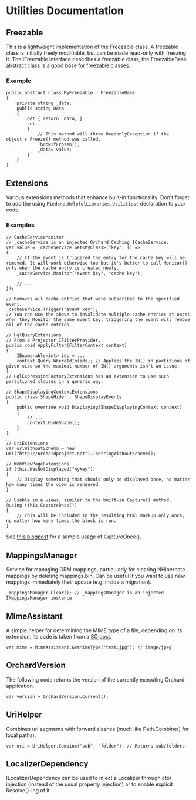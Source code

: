 # Utilities Documentation



## Freezable

This is a lightweight implementation of the Freezable class. A freezable class is initially freely modifiable, but can be made read-only with freezing it.
The IFreezable interface describes a freezable class, the FreezableBase abstract class is a good base for freezable classes.

### Example

	public abstract class MyFreezable : FreezableBase
	{
	    private string _data;
	    public string Data
	    {
	        get { return _data; }
	        set
	        {
	            // This method will throw ReadonlyException if the object's Freeze() method was called.
	            ThrowIfFrozen();
	            _data= value;
	        }
	    }
	}


## Extensions

Various extensions methods that enhance built-in functionality. Don't forget to add the using `Piedone.HelpfulLibraries.Utilities;` declaration to your code.

### Examples

	// CacheServiceMonitor
	// _cacheService is an injected Orchard.Caching ICacheService.
	var value = _cacheService.Get<MyClass>("key", () => 
	{
	    // If the event is triggered the entry for the cache key will be removed. It will work otherwise too but it's better to call Monitor() only when the cache entry is created newly.
	    _cacheService.Monitor("event key", "cache key");
	
	    // ...
	});
	
	// Removes all cache entries that were subscribed to the specified event.
	_cacheService.Trigger("event key");
	// You can use the above to invalidate multiple cache entries at once: when they Monitor the same event key, triggering the event will remove all of the cache entries.
	
	// HqlQueryExtensions
	// From a Projector IFilterProvider.
	public void ApplyFilter(FilterContext context)
	{
	    IEnumerable<int> ids = ...
	    context.Query.WhereIdIn(ids); // Applies the IN() in partitions of given size so the maximal number of IN() arguments isn't an issue.
	}
	// HqlExpressionFactoryExtensions has an extension to use such partitioned clauses in a generic way.

	// ShapeDisplayingContextExtensions
	public class ShapeHider : ShapeDisplayEvents
    {
        public override void Displaying(ShapeDisplayingContext context)
        {
			// ...
            context.HideShape();
        }
    }
	
	// UriExtensions
	var urlWithoutSchema = new Uri("http://orchardproject.net").ToStringWithoutScheme();
	
	// WebViewPageExtensions
	if (this.WasNotDisplayed("myKey"))
	{
	    // Display something that should only be displayed once, no matter how many times the view is rendered
	}
	
	// Usable in a views, similar to the built-in Capture() method.
	@using (this.CaptureOnce())
	{
	    // This will be included in the resulting html markup only once, no matter how many times the block is run.
	}

See [this blogpost](https://english.orchardproject.hu/blog/making-sure-your-inline-script-is-only-incuded-once-when-multiple-content-items-are-listed) for a sample usage of CaptureOnce().


## MappingsManager

Service for managing ORM mappings, particularly for clearing NHibernate mappings by deleting mappings.bin. Can be useful if you want to use new mappings immediately their update (e.g. inside a migration).

	_mappingsManager.Clear(); // _mappingsManager is an injected IMappingsManager instance


## MimeAssistant

A simple helper for determining the MIME type of a file, depending on its extension. Its code is taken from a [SO post](http://stackoverflow.com/a/7161265/220230).

	var mime = MimeAssistant.GetMimeType("test.jpg"); // image/jpeg

## OrchardVersion

The following code returns the version of the currently executing Orchard application.

	var version = OrchardVersion.Current();
 
## UriHelper

Combines uri segments with forward slashes (much like Path.Combine() for local paths).

	var uri = UriHelper.Combine("sub", "folder"); // Returns sub/folders


## LocalizerDependency

ILocalizerDependency can be used to inject a Localizer through ctor injection (instead of the usual property injection) or to enable explicit Resolve<T>()-ing of it.